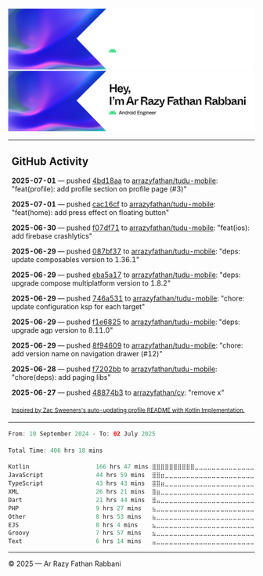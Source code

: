 ![Ar Razy Fathan Rabbani Banner](https://github.com/arrazyfathan/arrazyfathan/blob/main/media/banner-dark.png#gh-dark-mode-only)
![Ar Razy Fathan Rabbani Banner](https://github.com/arrazyfathan/arrazyfathan/blob/main/media/banner-light.png#gh-light-mode-only)

<table><tr><td valign="top" width="100%">    

## GitHub Activity

**2025-07-01** — pushed [4bd18aa](https://github.com/arrazyfathan/tudu-mobile/commits/4bd18aaeb64de951901cc4148c1552f1dbc711de) to [arrazyfathan/tudu-mobile](https://github.com/arrazyfathan/tudu-mobile): "feat(profile): add profile section on profile page (#3)"

**2025-07-01** — pushed [cac16cf](https://github.com/arrazyfathan/tudu-mobile/commits/cac16cf9477526a04e2a83c90f8fb174484686eb) to [arrazyfathan/tudu-mobile](https://github.com/arrazyfathan/tudu-mobile): "feat(home): add press effect on floating button"

**2025-06-30** — pushed [f07df71](https://github.com/arrazyfathan/tudu-mobile/commits/f07df71f2872c45615c86b637b958707eca32761) to [arrazyfathan/tudu-mobile](https://github.com/arrazyfathan/tudu-mobile): "feat(ios): add firebase crashlytics"

**2025-06-29** — pushed [087bf37](https://github.com/arrazyfathan/tudu-mobile/commits/087bf379e6f60226b920cae8784631faec891dc0) to [arrazyfathan/tudu-mobile](https://github.com/arrazyfathan/tudu-mobile): "deps: update composables version to 1.36.1"

**2025-06-29** — pushed [eba5a17](https://github.com/arrazyfathan/tudu-mobile/commits/eba5a1726680e6b7b948744b6bcf48926767fd35) to [arrazyfathan/tudu-mobile](https://github.com/arrazyfathan/tudu-mobile): "deps: upgrade compose multiplatform version to 1.8.2"

**2025-06-29** — pushed [746a531](https://github.com/arrazyfathan/tudu-mobile/commits/746a5317bea19dcaafa23609efb0243259fc1399) to [arrazyfathan/tudu-mobile](https://github.com/arrazyfathan/tudu-mobile): "chore: update configuration ksp for each target"

**2025-06-29** — pushed [f1e6825](https://github.com/arrazyfathan/tudu-mobile/commits/f1e6825dfa71cbec95b39a29a3fc98352671caf5) to [arrazyfathan/tudu-mobile](https://github.com/arrazyfathan/tudu-mobile): "deps: upgrade agp version to 8.11.0"

**2025-06-29** — pushed [8f94609](https://github.com/arrazyfathan/tudu-mobile/commits/8f946098ba18a17225c921d54a94baef1e4ddd70) to [arrazyfathan/tudu-mobile](https://github.com/arrazyfathan/tudu-mobile): "chore: add version name on navigation drawer (#12)"

**2025-06-28** — pushed [f7202bb](https://github.com/arrazyfathan/tudu-mobile/commits/f7202bb2a1c52ade7014919241e95fb5f3ba6bdf) to [arrazyfathan/tudu-mobile](https://github.com/arrazyfathan/tudu-mobile): "chore(deps): add paging libs"

**2025-06-27** — pushed [48874b3](https://github.com/arrazyfathan/cv/commits/48874b3dad59c83d8083cacd256fd426239696c7) to [arrazyfathan/cv](https://github.com/arrazyfathan/cv): "remove x"
                
<sub><a href="https://github.com/ZacSweers/ZacSweers/">Inspired by Zac Sweeners's auto-updating profile README with Kotlin Implementation.</a></sub>
</table>

<!--START_SECTION:waka-->

```kotlin
From: 10 September 2024 - To: 02 July 2025

Total Time: 406 hrs 18 mins

Kotlin                   166 hrs 47 mins ⣿⣿⣿⣿⣿⣿⣿⣿⣿⣿⣀⣀⣀⣀⣀⣀⣀⣀⣀⣀⣀⣀⣀⣀⣀   40.17 %
JavaScript               44 hrs 59 mins  ⣿⣿⣶⣀⣀⣀⣀⣀⣀⣀⣀⣀⣀⣀⣀⣀⣀⣀⣀⣀⣀⣀⣀⣀⣀   10.84 %
TypeScript               43 hrs 43 mins  ⣿⣿⣶⣀⣀⣀⣀⣀⣀⣀⣀⣀⣀⣀⣀⣀⣀⣀⣀⣀⣀⣀⣀⣀⣀   10.53 %
XML                      26 hrs 21 mins  ⣿⣶⣀⣀⣀⣀⣀⣀⣀⣀⣀⣀⣀⣀⣀⣀⣀⣀⣀⣀⣀⣀⣀⣀⣀   06.35 %
Dart                     21 hrs 44 mins  ⣿⣤⣀⣀⣀⣀⣀⣀⣀⣀⣀⣀⣀⣀⣀⣀⣀⣀⣀⣀⣀⣀⣀⣀⣀   05.24 %
PHP                      9 hrs 27 mins   ⣦⣀⣀⣀⣀⣀⣀⣀⣀⣀⣀⣀⣀⣀⣀⣀⣀⣀⣀⣀⣀⣀⣀⣀⣀   02.28 %
Other                    8 hrs 53 mins   ⣦⣀⣀⣀⣀⣀⣀⣀⣀⣀⣀⣀⣀⣀⣀⣀⣀⣀⣀⣀⣀⣀⣀⣀⣀   02.14 %
EJS                      8 hrs 4 mins    ⣦⣀⣀⣀⣀⣀⣀⣀⣀⣀⣀⣀⣀⣀⣀⣀⣀⣀⣀⣀⣀⣀⣀⣀⣀   01.95 %
Groovy                   7 hrs 57 mins   ⣦⣀⣀⣀⣀⣀⣀⣀⣀⣀⣀⣀⣀⣀⣀⣀⣀⣀⣀⣀⣀⣀⣀⣀⣀   01.92 %
Text                     6 hrs 14 mins   ⣤⣀⣀⣀⣀⣀⣀⣀⣀⣀⣀⣀⣀⣀⣀⣀⣀⣀⣀⣀⣀⣀⣀⣀⣀   01.50 %
```

<!--END_SECTION:waka-->

---
© 2025 — Ar Razy Fathan Rabbani